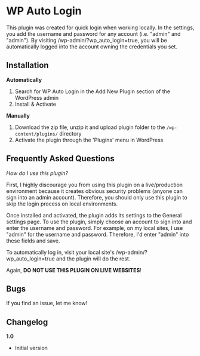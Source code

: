 # WP Auto Login

This plugin was created for quick login when working locally. In the settings, you add the username and password for any account (i.e. "admin" and "admin"). By visiting /wp-admin/?wp_auto_login=true, you will be automatically logged into the account owning the credentials you set.

## Installation ##

__Automatically__

1. Search for WP Auto Login in the Add New Plugin section of the WordPress admin
2. Install & Activate

__Manually__

1. Download the zip file, unzip it and upload plugin folder to the `/wp-content/plugins/` directory
2. Activate the plugin through the 'Plugins' menu in WordPress

## Frequently Asked Questions ##

*How do I use this plugin?*

First, I highly discourage you from using this plugin on a live/production environment because it creates obvious security problems (anyone can sign into an admin account). Therefore, you should only use this plugin to skip the login process on local environments.

Once installed and activated, the plugin adds its settings to the General settings page. To use the plugin, simply choose an account to sign into and enter the username and password. For example, on my local sites, I use "admin" for the username and password. Therefore, I'd enter "admin" into these fields and save.

To automatically log in, visit your local site's /wp-admin/?wp_auto_login=true and the plugin will do the rest.

Again, __DO NOT USE THIS PLUGIN ON LIVE WEBSITES__!

## Bugs ##
If you find an issue, let me know!

## Changelog ##

__1.0__
* Initial version